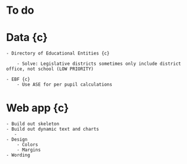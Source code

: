 # To do 

# Data {c}
    - Directory of Educational Entities {c}
        
        - Solve: Legislative districts sometimes only include district office, not school (LOW PRIORITY)

    - EBF {c}
        - Use ASE for per pupil calculations
# Web app {c}

    - Build out skeleton
    - Build out dynamic text and charts
       - 
    - Design
        - Colors
        - Margins
    - Wording




